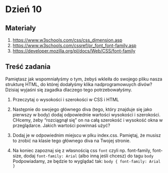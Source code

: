 # Dzień 10

## Materiały

1. https://www.w3schools.com/css/css_dimension.asp
2. https://www.w3schools.com/cssref/pr_font_font-family.asp
3. https://developer.mozilla.org/pl/docs/Web/CSS/font-family

## Treść zadania

Pamiętasz jak wspomniałyśmy o tym, żebyś wkleiła do swojego pliku nasza strukturę HTML, do której dodałyśmy klika nadprogramowuych divów? Dzisiaj wyjaśni się zagadka dlaczego tego potrzebowałyśmy.

1. Przeczytaj o wysokości i szerokości w CSS i HTML

2. Następnie do swojego głównego diva (tego, który znajduje się jako pierwszy w body) dodaj odpowiednie wartości wysokości i szerokości. CHcemy, żeby “rozciągnął się” on na całą szerokość i wysokość okna w przeglądarce. Jakich wartości powinnaś użyć?

3. Dodaj je w odpowiednim miejscu w plku index.css. Pamiętaj, że musisz to zrobić na klasie tego głównego diva na Twojej stronie. 

4. Na koniec zapoznaj się z własnością css `font` czyli np. font-family, font-size, dodaj `font-family: Arial` (albo inną jeśli chcesz)  do tagu `body` Podpowiadamy, ze
będzie to wyglądać tak:  `body { font-family: Arial }`

